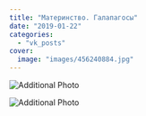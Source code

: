 ```yaml
---
title: "Материнство. Галапагосы"
date: "2019-01-22"
categories: 
  - "vk_posts"
cover:
  image: "images/456240884.jpg"
---
```


![Additional Photo](https://vodpop.ru/wp-content/uploads/2023/07/456240885.jpg)

![Additional Photo](https://vodpop.ru/wp-content/uploads/2023/07/456240886.jpg)
